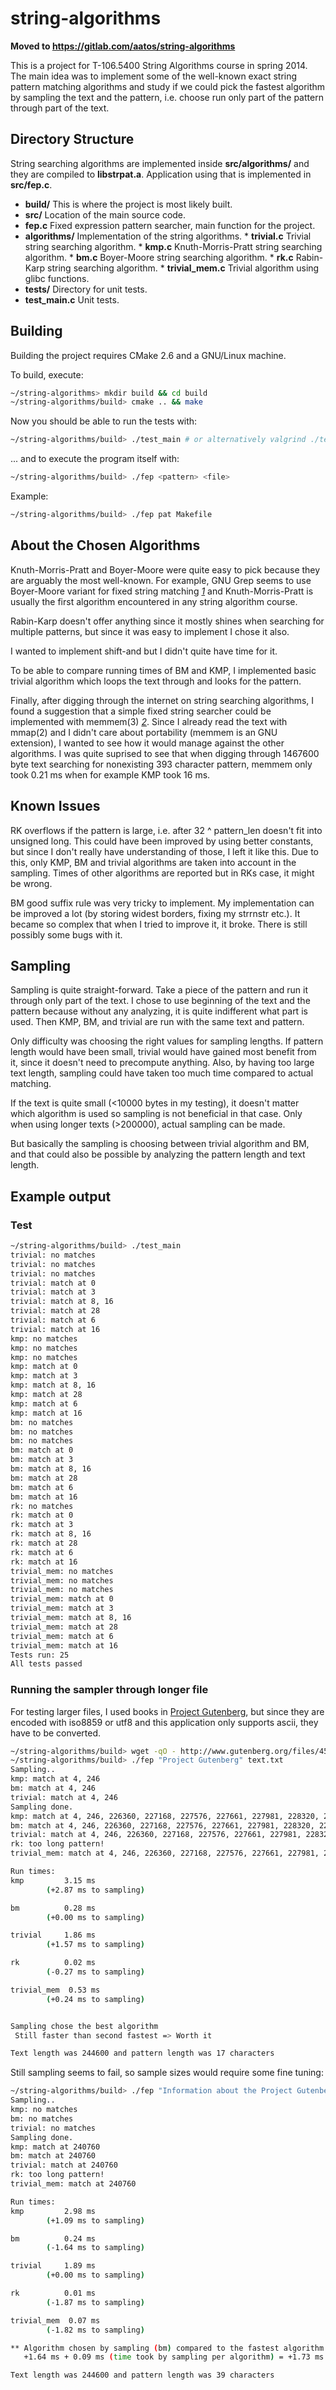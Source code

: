 string-algorithms
=================

**Moved to https://gitlab.com/aatos/string-algorithms**

This is a project for T-106.5400 String Algorithms course in spring 2014. The
main idea was to implement some of the well-known exact string pattern matching
algorithms and study if we could pick the fastest algorithm by sampling the text
and the pattern, i.e. choose run only part of the pattern through part of the
text.

Directory Structure
-------------------

String searching algorithms are implemented inside **src/algorithms/** and they
are compiled to **libstrpat.a**. Application using that is implemented in
**src/fep.c**.

*   **build/** This is where the project is most likely built.
*   **src/** Location of the main source code.
   *   **fep.c** Fixed expression pattern searcher, main function for the project.
   *   **algorithms/** Implementation of the string algorithms.
      *   **trivial.c** Trivial string searching algorithm.
      *   **kmp.c** Knuth-Morris-Pratt string searching algorithm.
      *   **bm.c** Boyer-Moore string searching algorithm.
      *   **rk.c** Rabin-Karp string searching algorithm.
      *   **trivial_mem.c** Trivial algorithm using glibc functions.
*   **tests/**  Directory for unit tests.
   * **test_main.c** Unit tests.

Building
--------

Building the project requires CMake 2.6 and a GNU/Linux machine.

To build, execute:
``` sh
~/string-algorithms> mkdir build && cd build
~/string-algorithms/build> cmake .. && make
```

Now you should be able to run the tests with:
``` sh
~/string-algorithms/build> ./test_main # or alternatively valgrind ./test_main
```

... and to execute the program itself with:
``` sh
~/string-algorithms/build> ./fep <pattern> <file>
```

Example:
``` sh
~/string-algorithms/build> ./fep pat Makefile
```

About the Chosen Algorithms
---------------------------

Knuth-Morris-Pratt and Boyer-Moore were quite easy to pick because they are
arguably the most well-known. For example, GNU Grep seems to use Boyer-Moore
variant for fixed string matching <cite>[1]</cite> and Knuth-Morris-Pratt is
usually the first algorithm encountered in any string algorithm course.

Rabin-Karp doesn't offer anything since it mostly shines when searching for
multiple patterns, but since it was easy to implement I chose it also.

I wanted to implement shift-and but I didn't quite have time for it.

To be able to compare running times of BM and KMP, I implemented basic trivial
algorithm which loops the text through and looks for the pattern.

Finally, after digging through the internet on string searching algorithms, I
found a suggestion that a simple fixed string searcher could be implemented with
memmem(3) <cite>[2]</cite>. Since I already read the text with mmap(2) and I
didn't care about portability (memmem is an GNU extension), I wanted to see how
it would manage against the other algorithms. I was quite suprised to see that
when digging through 1467600 byte text searching for nonexisting 393 character
pattern, memmem only took 0.21 ms when for example KMP took 16 ms.

[1]: http://git.savannah.gnu.org/cgit/grep.git/tree/README
[2]: http://lists.freebsd.org/pipermail/freebsd-current/2010-August/019353.html

Known Issues
------------

RK overflows if the pattern is large, i.e. after 32 ^ pattern_len doesn't fit
into unsigned long. This could have been improved by using better constants, but
since I don't really have understanding of those, I left it like this. Due to
this, only KMP, BM and trivial algorithms are taken into account in the
sampling. Times of other algorithms are reported but in RKs case, it might be
wrong.

BM good suffix rule was very tricky to implement. My implementation can be
improved a lot (by storing widest borders, fixing my strrnstr etc.). It became
so complex that when I tried to improve it, it broke. There is still possibly
some bugs with it.

Sampling
--------

Sampling is quite straight-forward. Take a piece of the pattern and run it
through only part of the text. I chose to use beginning of the text and the
pattern because without any analyzing, it is quite indifferent what part is
used. Then KMP, BM, and trivial are run with the same text and pattern.

Only difficulty was choosing the right values for sampling lengths. If pattern
length would have been small, trivial would have gained most benefit from it,
since it doesn't need to precompute anything. Also, by having too large text
length, sampling could have taken too much time compared to actual matching.

If the text is quite small (<10000 bytes in my testing), it doesn't matter which
algorithm is used so sampling is not beneficial in that case. Only when using
longer texts (>200000), actual sampling can be made.

But basically the sampling is choosing between trivial algorithm and BM, and
that could also be possible by analyzing the pattern length and text length.

Example output
--------------

### Test ###

``` sh
~/string-algorithms/build> ./test_main
trivial: no matches
trivial: no matches
trivial: no matches
trivial: match at 0
trivial: match at 3
trivial: match at 8, 16
trivial: match at 28
trivial: match at 6
trivial: match at 16
kmp: no matches
kmp: no matches
kmp: no matches
kmp: match at 0
kmp: match at 3
kmp: match at 8, 16
kmp: match at 28
kmp: match at 6
kmp: match at 16
bm: no matches
bm: no matches
bm: no matches
bm: match at 0
bm: match at 3
bm: match at 8, 16
bm: match at 28
bm: match at 6
bm: match at 16
rk: no matches
rk: match at 0
rk: match at 3
rk: match at 8, 16
rk: match at 28
rk: match at 6
rk: match at 16
trivial_mem: no matches
trivial_mem: no matches
trivial_mem: no matches
trivial_mem: match at 0
trivial_mem: match at 3
trivial_mem: match at 8, 16
trivial_mem: match at 28
trivial_mem: match at 6
trivial_mem: match at 16
Tests run: 25
All tests passed
```

### Running the sampler through longer file ###

For testing larger files, I used books in [Project
Gutenberg](http://www.gutenberg.org/wiki/Main_Page), but since they are encoded
with iso8859 or utf8 and this application only supports ascii, they have to be converted.

``` sh
~/string-algorithms/build> wget -qO - http://www.gutenberg.org/files/45641/45641-8.txt | iconv -f iso8859-1 -t ASCII//TRANSLIT > text.txt
~/string-algorithms/build> ./fep "Project Gutenberg" text.txt
Sampling..
kmp: match at 4, 246
bm: match at 4, 246
trivial: match at 4, 246
Sampling done.
kmp: match at 4, 246, 226360, 227168, 227576, 227661, 227981, 228320, 228556, 228849, 228928, 229473, 229645, 229736, 230614, 230730, 230807, 230865, 231193, 231304, 231658, 231854, 231957, 232230, 232416, 232547, 233109, 233250, 233565, 233736, 233910, 234051, 234207, 234317, 234606, 234739, 234977, 235198, 235558, 235641, 235808, 235890, 235999, 236171, 236229, 239208, 239364, 239601, 239693, 239801, 239825, 240244, 240296, 240502, 240572, 240782, 240836, 241148, 241881, 241931, 243364, 243644, 243739, 243970, 244381, 244443
bm: match at 4, 246, 226360, 227168, 227576, 227661, 227981, 228320, 228556, 228849, 228928, 229473, 229645, 229736, 230614, 230730, 230807, 230865, 231193, 231304, 231658, 231854, 231957, 232230, 232416, 232547, 233109, 233250, 233565, 233736, 233910, 234051, 234207, 234317, 234606, 234739, 234977, 235198, 235558, 235641, 235808, 235890, 235999, 236171, 236229, 239208, 239364, 239601, 239693, 239801, 239825, 240244, 240296, 240502, 240572, 240782, 240836, 241148, 241881, 241931, 243364, 243644, 243739, 243970, 244381, 244443
trivial: match at 4, 246, 226360, 227168, 227576, 227661, 227981, 228320, 228556, 228849, 228928, 229473, 229645, 229736, 230614, 230730, 230807, 230865, 231193, 231304, 231658, 231854, 231957, 232230, 232416, 232547, 233109, 233250, 233565, 233736, 233910, 234051, 234207, 234317, 234606, 234739, 234977, 235198, 235558, 235641, 235808, 235890, 235999, 236171, 236229, 239208, 239364, 239601, 239693, 239801, 239825, 240244, 240296, 240502, 240572, 240782, 240836, 241148, 241881, 241931, 243364, 243644, 243739, 243970, 244381, 244443
rk: too long pattern!
trivial_mem: match at 4, 246, 226360, 227168, 227576, 227661, 227981, 228320, 228556, 228849, 228928, 229473, 229645, 229736, 230614, 230730, 230807, 230865, 231193, 231304, 231658, 231854, 231957, 232230, 232416, 232547, 233109, 233250, 233565, 233736, 233910, 234051, 234207, 234317, 234606, 234739, 234977, 235198, 235558, 235641, 235808, 235890, 235999, 236171, 236229, 239208, 239364, 239601, 239693, 239801, 239825, 240244, 240296, 240502, 240572, 240782, 240836, 241148, 241881, 241931, 243364, 243644, 243739, 243970, 244381, 244443

Run times:
kmp         3.15 ms
        (+2.87 ms to sampling)

bm          0.28 ms
        (+0.00 ms to sampling)

trivial     1.86 ms
        (+1.57 ms to sampling)

rk          0.02 ms
        (-0.27 ms to sampling)

trivial_mem  0.53 ms
        (+0.24 ms to sampling)


Sampling chose the best algorithm
 Still faster than second fastest => Worth it

Text length was 244600 and pattern length was 17 characters
```

Still sampling seems to fail, so sample sizes would require some fine tuning:
``` sh
~/string-algorithms/build> ./fep "Information about the Project Gutenberg" text.txt
Sampling..
kmp: no matches
bm: no matches
trivial: no matches
Sampling done.
kmp: match at 240760
bm: match at 240760
trivial: match at 240760
rk: too long pattern!
trivial_mem: match at 240760

Run times:
kmp         2.98 ms
        (+1.09 ms to sampling)

bm          0.24 ms
        (-1.64 ms to sampling)

trivial     1.89 ms
        (+0.00 ms to sampling)

rk          0.01 ms
        (-1.87 ms to sampling)

trivial_mem  0.07 ms
        (-1.82 ms to sampling)

** Algorithm chosen by sampling (bm) compared to the fastest algorithm (trivial) was:
   +1.64 ms + 0.09 ms (time took by sampling per algorithm) = +1.73 ms slower

Text length was 244600 and pattern length was 39 characters
```

